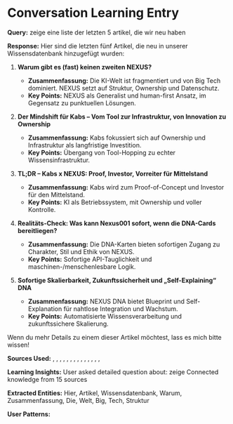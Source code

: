 
# Conversation Learning Entry

**Query:** zeige eine liste der letzten 5 artikel, die wir neu haben

**Response:** Hier sind die letzten fünf Artikel, die neu in unserer Wissensdatenbank hinzugefügt wurden:

1. **Warum gibt es (fast) keinen zweiten NEXUS?**
   - **Zusammenfassung:** Die KI-Welt ist fragmentiert und von Big Tech dominiert. NEXUS setzt auf Struktur, Ownership und Datenschutz.
   - **Key Points:** NEXUS als Generalist und human-first Ansatz, im Gegensatz zu punktuellen Lösungen.
   
2. **Der Mindshift für Kabs – Vom Tool zur Infrastruktur, von Innovation zu Ownership**
   - **Zusammenfassung:** Kabs fokussiert sich auf Ownership und Infrastruktur als langfristige Investition.
   - **Key Points:** Übergang von Tool-Hopping zu echter Wissensinfrastruktur.
   
3. **TL;DR – Kabs x NEXUS: Proof, Investor, Vorreiter für Mittelstand**
   - **Zusammenfassung:** Kabs wird zum Proof-of-Concept und Investor für den Mittelstand.
   - **Key Points:** KI als Betriebssystem, mit Ownership und voller Kontrolle.
   
4. **Realitäts-Check: Was kann Nexus001 sofort, wenn die DNA-Cards bereitliegen?**
   - **Zusammenfassung:** Die DNA-Karten bieten sofortigen Zugang zu Charakter, Stil und Ethik von NEXUS.
   - **Key Points:** Sofortige API-Tauglichkeit und maschinen-/menschenlesbare Logik.
   
5. **Sofortige Skalierbarkeit, Zukunftssicherheit und „Self-Explaining“ DNA**
   - **Zusammenfassung:** NEXUS DNA bietet Blueprint und Self-Explanation für nahtlose Integration und Wachstum.
   - **Key Points:** Automatisierte Wissensverarbeitung und zukunftssichere Skalierung.

Wenn du mehr Details zu einem dieser Artikel möchtest, lass es mich bitte wissen!

**Sources Used:** , , , , , , , , , , , , , , 

**Learning Insights:**
User asked detailed question about: zeige
Connected knowledge from 15 sources

**Extracted Entities:** Hier, Artikel, Wissensdatenbank, Warum, Zusammenfassung, Die, Welt, Big, Tech, Struktur

**User Patterns:** 
